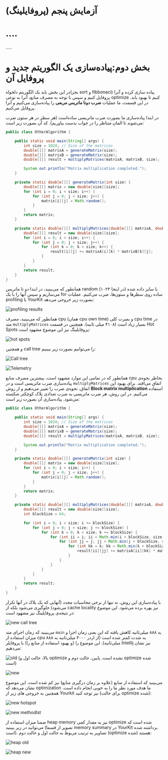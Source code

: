 # آزمایش پنجم (پروفایلینگ)

# ....
.....

# بخش دوم:‌پیاده‌سازی یک الگوریتم جدید و پروفایل آن
در این بخش باید یک الگوریتم دلخواه‌(بجز sort و fibbonaci) پیاده سازی کرده و آنرا پروفایل کنیم و سپس با توجه به مصرف منابع، آنرا به نوعی optimize کنیم تا بهبود یابد. در این قسمت، ما عملیات __ضرب دوتا ماتریس مربعی__ را پیاده‌سازی می‌کنیم و آنرا پروفایل می‌کنیم. 

در ابتدا پیاده‌سازی ما بصورت ضرب ماتریسی ساده‌است (هر سطر در هر ستون ضرب می‌شوند تا المان متناظر را در جواب بدست بیاوریم). کد آن بصورت زیر است:


```java
public class OtherAlgorithm {

    public static void main(String[] args) {
        int size = 1024; // Size of the matrices
        double[][] matrixA = generateMatrix(size);
        double[][] matrixB = generateMatrix(size);
        double[][] result = multiplyMatrices(matrixA, matrixB, size);

        System.out.println("Matrix multiplication completed.");
    }

    private static double[][] generateMatrix(int size) {
        double[][] matrix = new double[size][size];
        for (int i = 0; i < size; i++) {
            for (int j = 0; j < size; j++) {
                matrix[i][j] = Math.random();
            }
        }
        return matrix;
    }

    private static double[][] multiplyMatrices(double[][] matrixA, double[][] matrixB, int size) {
        double[][] result = new double[size][size];
        for (int i = 0; i < size; i++) {
            for (int j = 0; j < size; j++) {
                for (int k = 0; k < size; k++) {
                    result[i][j] += matrixA[i][k] * matrixB[k][j];
                }
            }
        }
        return result;
    }
}
```

همانطور که می‌بینید، در ابندا دو تا ماتریس random با سایز داده شده (در اینجا ۱۰۲۴) می‌سازیم و سپس آنها را با یک for ساده روی سطرها و ستون‌ها، ضرب می‌کنیم. عملیات profiling با YourKit بصورت زیر خروجی می‌دهد:

![profiling results](static/2_Firrst_Impl.png)

همانطور که می‌بینید، مصرف cpu (همان cpu own time) و بصرت کلی cpu time در متد `multiplyMatrices` بسیار زیاد است (۴۱۰۸ میلی ثانیه). همچنین در قسمت Hot Spots پروفایلینگ نیز این موضوع مشهود است:

![hot spots](static/2_HotSpots.png)

و همچنین call tree را می‌توانیم بصورت زیر ببینیم:

![Call tree](static/2_CallTree.png)

![Telemetry](static/2_Telemetry.png)

همانطور که در تمامی این موارد مشهود است، بیشترین مصرف منابع cpu بخاطر نحوه‌ی پیاده‌سازی ضرب ماتریسی است و در `multiplyMatrices` اتفاق می‌افتد. برای بهبود این اتفاق، نحوه‌ی ضرب را تغییر می‌دهیم و از روش __Block matrix multiplication__ استفاده می‌کنیم. در این روش، هر ضرب ماتریسی به ضرب تعدادی بلاک کوچکتر شکسته می‌شود. پیاده‌سازی آن بصورت زیر است:
  
```java
public class OtherAlgorithm {

    public static void main(String[] args) {
        int size = 1024; // Size of the matrices
        double[][] matrixA = generateMatrix(size);
        double[][] matrixB = generateMatrix(size);
        double[][] result = multiplyMatrices(matrixA, matrixB, size);

        System.out.println("Matrix multiplication completed.");
    }

    private static double[][] generateMatrix(int size) {
        double[][] matrix = new double[size][size];
        for (int i = 0; i < size; i++) {
            for (int j = 0; j < size; j++) {
                matrix[i][j] = Math.random();
            }
        }
        return matrix;
    }

    private static double[][] multiplyMatrices(double[][] matrixA, double[][] matrixB, int size) {
        double[][] result = new double[size][size];
        int blockSize = 64;

        for (int i = 0; i < size; i += blockSize) {
            for (int j = 0; j < size; j += blockSize) {
                for (int k = 0; k < size; k += blockSize) {
                    for (int ii = i; ii < Math.min(i + blockSize, size); ii++) {
                        for (int jj = j; jj < Math.min(j + blockSize, size); jj++) {
                            for (int kk = k; kk < Math.min(k + blockSize, size); kk++) {
                                result[ii][jj] += matrixA[ii][kk] * matrixB[kk][jj];
                            }
                        }
                    }
                }
            }
        }
        return result;
    }
}
```
با پیاده‌سازی این روش، نه تنها از برخی محاسبات مجدد (آنهایی که یک بلاک در آنها تکرار می‌شود) جلوگیری می‌شود بلکه از cache locality نیز بهره برده می‌شود. این موضوع در نتیجه‌ی پروفایلینگ نیز مشهود است:

![new call tree](static/2_Calltree_new.png)

می‌بینید که زمان اجرای متد `main` به ۸۸۸ میلی‌ثانیه کاهش یافته که این یعنی زمان اجرا و میزان استفاده از cpu به شدت کمتر شده است (از اردر ۴۰۰۰ میلی‌ثانیه به ۸۸۸ میلی‌ثانیه). این موضوع را (و بهبود استفاده از منابع را) با پروفایلر Intellij نیز نشان می‌دهیم:

![old](static/2_CPU_TELE_OLD.png)
(بالا، حالت اول و optimize نشده است. پایین، حالت دوم و optimize شده است)

![new](static/2_CPU_TELE_NEW.png)

می‌بینید که استفاده از منابع (علاوه بر زمان درگیری منابع) نیز کم شده است. این موضوع نشان می‌دهد که optimization ما هدف مورد نظر ما را به خوبی انجام داده است. همچنین به خروجی ‌های زیر از Yourkit نیز توجه کنید (برای حالت optimize شده):

![new hotspot](static/2_new_hotspot.png)

![new methodlst](static/2_new_methodlist.png)

ضمنا میزان استفاده از heap memory نیز به مقدار کمی optimize شده است که می‌توانید در زیر ببینید (تصویر از قسما memory summary در YourKit برداشته شده است). تصاویر به ترتیب مربوط به حالت اول و حالت دوم (optimize شده) هستند:

![heap old](static/2_heap_memory_old.png)


![heap new](static/2_heap_memory_new.png)